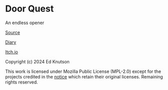 # Door Quest

An endless opener

[Source](https://github.com/knutsoned/DoorQuest/tree/main/src)

[Diary](Diary.md)

[Itch.io](https://knutsoned.itch.io/brackeys-2024-1)

Copyright (c) 2024 Ed Knutson

This work is licensed under Mozilla Public License (MPL-2.0) except for the projects credited in the [notice](NOTICE.md) which retain their original licenses. Remaining rights reserved.

